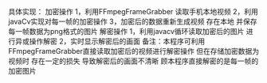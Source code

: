 具体实现：
   加密操作
   1，利用FFmpegFrameGrabber 读取手机本地视频
   2，利用javaCv实现对每一帧的加密操作
   3，加密后的数据重新生成视频 存在本地 并保存每一帧数据为png格式的图片
   解密操作
   1，利用javacv循环读取加密后的图片 进行异或操作解密
   2，实时显示解密后的画面
备注：本程序可利用FFmpegFrameGrabber直接读取加密后的视频进行解密操作 但在存储加密数据为视频时 存在一定的损失 导致解密后的画面不清晰 顾本程序直接解密的是每一帧的加密图片
